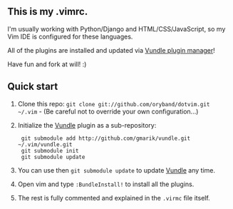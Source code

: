 ## This is my .vimrc.

I'm usually working with Python/Django and HTML/CSS/JavaScript, so my Vim IDE is configured for these languages.

All of the plugins are installed and updated via [Vundle plugin manager](http://github.com/gmarik/vundle)!

Have fun and fork at will! :)

## Quick start

1. Clone this repo: `git clone git://github.com/oryband/dotvim.git ~/.vim` - (Be careful not to override your own configuration...)
2. Initialize the [Vundle](http://github.com/gmarik/vundle) plugin as a sub-repository:

        git submodule add http://github.com/gmarik/vundle.git ~/.vim/vundle.git
        git submodule init
        git submodule update

3. You can use then `git submodule update` to update [Vundle](http://github.com/gmarik/vundle) any time.
4. Open vim and type `:BundleInstall!` to install all the plugins.
5. The rest is fully commented and explained in the `.virmc` file itself.

